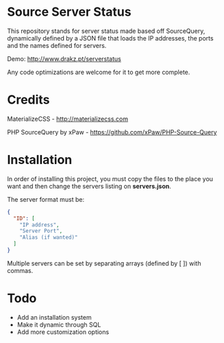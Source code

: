 # Source Server Status
This repository stands for server status made based off SourceQuery, dynamically defined by a JSON file that loads the IP addresses, the ports and the names defined for servers.

Demo: http://www.drakz.pt/serverstatus

Any code optimizations are welcome for it to get more complete.

Credits
===
MaterializeCSS - http://materializecss.com

PHP SourceQuery by xPaw - https://github.com/xPaw/PHP-Source-Query

Installation
===

In order of installing this project, you must copy the files to the place you want and then change the servers listing on **servers.json**.

The server format must be:
```json
{
  "ID": [
    "IP address",
    "Server Port",
    "Alias (if wanted)"
  ]
}
```

Multiple servers can be set by separating arrays (defined by [ ]) with commas.

Todo
===
- Add an installation system
- Make it dynamic through SQL
- Add more customization options

